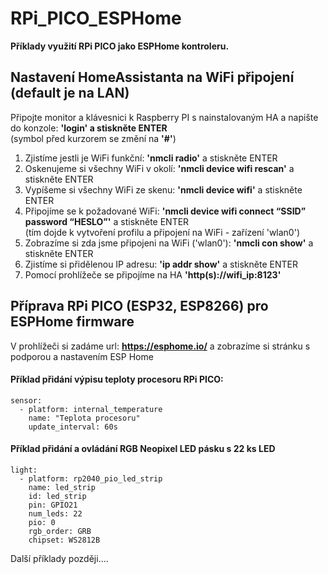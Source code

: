 # RPi_PICO_ESPHome
<b>Příklady využití RPi PICO jako ESPHome kontroleru.</b>

<h2>Nastavení HomeAssistanta na WiFi připojení (default je na LAN)</h2>
<p>Připojte monitor a klávesnici k Raspberry PI s nainstalovaným HA a napište do konzole: <b>'login' a stiskněte ENTER</b></br>
(symbol před kurzorem se změní na <b>'#'</b>)</p>
<ol>
 <li>Zjistíme jestli je WiFi funkční: <b>'nmcli radio'</b> a stiskněte ENTER</li>
 <li>Oskenujeme si všechny WiFi v okolí: <b>'nmcli device wifi rescan'</b> a stiskněte ENTER</li>
 <li>Vypíšeme si všechny WiFi ze skenu: <b>'nmcli device wifi'</b> a stiskněte ENTER</li>
 <li>Připojíme se k požadované WiFi: <b>'nmcli device wifi connect “SSID” password “HESLO”'</b> a stiskněte ENTER</br>(tím dojde k vytvoření profilu a připojení na WiFi - zařízení 'wlan0')</li>
 <li>Zobrazíme si zda jsme připojeni na WiFi ('wlan0'): <b>'nmcli con show'</b> a stiskněte ENTER</li>
 <li>Zjistíme si přidělenou IP adresu: <b>'ip addr show'</b> a stiskněte ENTER</li>
 <li>Pomocí prohlížeče se připojíme na HA <b>'http(s)://wifi_ip:8123'</b></li>
</ol>
<h2>Příprava RPi PICO (ESP32, ESP8266) pro ESPHome firmware</h2>
<p>V prohlížeči si zadáme url: <a href="https://esphome.io/" target="_blank"><b>https://esphome.io/</b></a> a zobrazíme si stránku s podporou a nastavením ESP Home</p>
<h4>Příklad přidání výpisu teploty procesoru RPi PICO:</h4>

```
sensor:
  - platform: internal_temperature
    name: "Teplota procesoru"
    update_interval: 60s
```

<h4>Příklad přidání a ovládání RGB Neopixel LED pásku s 22 ks LED</h4>

```
light:
  - platform: rp2040_pio_led_strip
    name: led_strip
    id: led_strip
    pin: GPIO21
    num_leds: 22
    pio: 0
    rgb_order: GRB
    chipset: WS2812B
```

<p>Další příklady později....</p>
